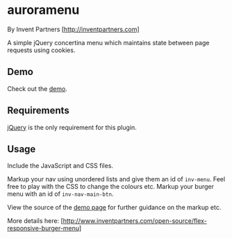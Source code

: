 # auroramenu
By Invent Partners [http://inventpartners.com]

A simple jQuery concertina menu which maintains state between page requests using cookies.

## Demo
Check out the [demo](https://inventpartners.github.io/flex-responsive-burger-menu/).

## Requirements
[jQuery](https://jquery.com/) is the only requirement for this plugin.

## Usage
Include the JavaScript and CSS files.

Markup your nav using unordered lists and give them an id of `inv-menu`. Feel free to play with the CSS to change the colours etc. 
Markup your burger menu with an id of `inv-nav-main-btn`.

View the source of the [demo page](https://inventpartners.github.io/flex-responsive-burger-menu/) for further guidance on the markup etc.

More details here: [http://www.inventpartners.com/open-source/flex-responsive-burger-menu]


